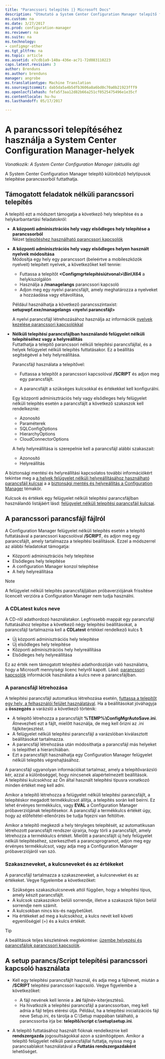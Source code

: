```yaml
---
title: "Parancssori telepítés |} Microsoft Docs"
description: "Útmutató a System Center Configuration Manager telepítő futtassa a hely telepítésekor számos parancsot a parancssorba."
ms.custom: na
ms.date: 3/27/2017
ms.prod: configuration-manager
ms.reviewer: na
ms.suite: na
ms.technology:
- configmgr-other
ms.tgt_pltfrm: na
ms.topic: article
ms.assetid: e7cdb1a9-140a-436e-ac71-72d083110223
caps.latest.revision: 3
author: Brenduns
ms.author: brenduns
manager: angrobe
ms.translationtype: Machine Translation
ms.sourcegitcommit: dab5da5a4b5dfb3606a8a6bd0c70a0b21923fff9
ms.openlocfilehash: fefa5f3aa12d82b66a251cf0525475496e1e35cf
ms.contentlocale: hu-hu
ms.lasthandoff: 05/17/2017

---
```

# <a name="use-a-command-line-to-install-system-center-configuration-manager-sites"></a>A parancssori telepítéséhez használja a System Center Configuration Manager-helyek

*Vonatkozik: A System Center Configuration Manager (aktuális ág)*

 A System Center Configuration Manager telepítő különböző helytípusok telepítése parancssorból futtathatja.

## <a name="supported-tasks-for-command-line-installations"></a>Támogatott feladatok nélküli parancssori telepítés
 A telepítő ezt a módszert támogatja a következő hely telepítése és a helykarbantartási feladatokról:

-   **A központi adminisztrációs hely vagy elsődleges hely telepítése a parancssorból**  
  Nézet [telepítéshez használható parancssori kapcsolók](../../../../core/servers/deploy/install/command-line-options-for-setup.md)

-  **A központi adminisztrációs hely vagy elsődleges helyen használt nyelvek módosítása**  
    Módosítja egy hely egy parancssort (beleértve a mobileszközök nyelveit) telepített nyelvek, a következőket kell tennie:  

     -   Futtassa a telepítőt  **&lt;Configmgrtelepítésiútvonal\>\Bin\X64** a helykiszolgálón
     -   Használja a **/managelangs** parancssori kapcsoló
     -   Adjon meg egy nyelvi parancsfájlt, amely meghatározza a nyelveket a hozzáadása vagy eltávolítása,  

    Például használhatja a következő parancsszintaxist: **setupwpf.exe/managelangs &lt;nyelvi parancsfájl\>**  

    A nyelvi parancsfájl létrehozásához használja az információk [nyelvek kezelése parancssori kapcsolókkal](../../../../core/servers/deploy/install/command-line-options-for-setup.md#bkmk_Lang)  

-  **Nélküli telepítési parancsfájlban használandó felügyelet nélküli telepítéséhez vagy a helyreállítás**  
    Futtathatja a telepítő parancssori nélküli telepítési parancsfájllal, és a helyek felügyelet nélküli telepítés futtatásakor. Ez a beállítás segítségével a hely helyreállítása.    

    Parancsfájl használata a telepítővel:  

    -   Futtassa a telepítőt a parancssori kapcsolóval **/SCRIPT** és adjon meg egy parancsfájlt.  

    -   A parancsfájlt a szükséges kulcsokkal és értékekkel kell konfigurálni.  

    Egy központi adminisztrációs hely vagy elsődleges hely felügyelet nélküli telepítés esetén a parancsfájlt a következő szakaszok kell rendelkeznie:  

    -   Azonosító    
    -   Paraméterek    
    -   SQLConfigOptions    
      -   HierarchyOptions    
    -   CloudConnectorOptions   

    A hely helyreállítása is szerepelnie kell a parancsfájl alábbi szakaszait:  

    -   Azonosító  
    -   Helyreállítás

A biztonsági mentési és helyreállítási kapcsolatos további információkért tekintse meg a [a helyek felügyelet nélküli helyreállításához használható parancsfájl kulcsai](../../../../protect/understand/backup-and-recovery.md#BKMK_UnattendedSiteRecoveryKeys) a a [biztonsági mentés és helyreállítás a Configuration Manager](../../../../protect/understand/backup-and-recovery.md) témakör.  

Kulcsok és értékek egy felügyelet nélküli telepítési parancsfájlban használandó listájáért lásd: [felügyelet nélküli telepítési parancsfájl kulcsai](../../../../core/servers/deploy/install/command-line-options-for-setup.md#bkmk_Unattended).  

## <a name="about-the-command-line-script-file"></a>A parancssori parancsfájl fájlról  
 A Configuration Manager felügyelet nélküli telepítés esetén a telepítő futtatásával a parancssori kapcsolóval **/SCRIPT**, és adjon meg egy parancsfájlt, amely tartalmazza a telepítési beállítások. Ezzel a módszerrel az alábbi feladatokat támogatja:  

-   Központi adminisztrációs hely telepítése  
-   Elsődleges hely telepítése  
-   A configuration Manager konzol telepítése  
-   A hely helyreállítása  

> [!NOTE]  
>  A felügyelet nélküli telepítés parancsfájljában próbaverziójának frissítése licencelt verzióra a Configuration Manager nem tudja használni.  

### <a name="the-cdlatest-key-name"></a>A CDLatest kulcs neve
A CD-ről adathordozó használatakor. Legfrissebb mappát egy parancsfájl futtatásához telepítse a következő négy telepítési beállításokat, a parancsfájl tartalmaznia kell a **CDLatest** értékkel rendelkező kulcs **1**:
- Új központi adminisztrációs hely telepítése
- Új elsődleges hely telepítése
- Központi adminisztrációs hely helyreállítása
- Elsődleges hely helyreállítása 

Ez az érték nem támogatott telepítési adathordozóján való használatra, hogy a Microsoft mennyiségi licenc helyről kapott.
Lásd: [parancssori kapcsolók](/sccm/core/servers/deploy/install/command-line-options-for-setup) információk használata a kulcs neve a parancsfájlban.



### <a name="create-the-script"></a>A parancsfájl létrehozása
A telepítési parancsfájl automatikus létrehozása esetén, [futtassa a telepítőt egy hely, a felhasználói felület használatával](../../../../core/servers/deploy/install/use-the-setup-wizard-to-install-sites.md).  Ha a beállításokat jóváhagyja a **összegzés** a varázsló a következő történik:  

-   A telepítő létrehozza a parancsfájlt **%TEMP%\ConfigMgrAutoSave.ini**.  Átnevezheti ezt a fájlt, mielőtt használja, de meg kell őrizni az .ini fájlkiterjesztést.  
-   A felügyelet nélküli telepítési parancsfájl a varázslóban kiválasztott beállításokat tartalmazza.  
-   A parancsfájl létrehozása után módosíthatja a parancsfájl más helyeket is telepíthet a hierarchiában.  
-   Ezt a parancsfájlt használhatja egy Configuration Manager felügyelet nélküli telepítés végrehajtásához.  

A parancsfájl ugyanolyan információkat tartalmaz, amely a telepítővarázsló kér, azzal a különbséggel, hogy nincsenek alapértelmezett beállítások.   
A telepítési kulcsokhoz az Ön által használt telepítési típusra vonatkozó minden értéket meg kell adni.   

Amikor a telepítő létrehozza a felügyelet nélküli telepítési parancsfájlt, a telepítéskor megadott termékkulcsot állítja, a telepítés során kell beírni. Ez lehet érvényes termékkulcs, vagy **EVAL** a Configuration Manager próbaverziójának telepítésekor. A parancsfájl a termékkulcs értékét úgy, hogy az előfeltétel-ellenőrzés be tudja fejezni van feltöltve.   

Amikor a telepítő megkezdi a hely tényleges telepítését, az automatikusan létrehozott parancsfájlt rendszer újraírja, hogy törli a parancsfájlt, amely létrehozza a termékkulcs értékét. Mielőtt a parancsfájlt új hely felügyelet nélküli telepítéséhez, szerkesztheti a parancsprogramot, adjon meg egy érvényes termékkulcsot, vagy adja meg a Configuration Manager próbaverziójáról van szó.  

### <a name="section-names-key-names-and-values"></a>Szakaszneveket, a kulcsneveket és az értékeket
A parancsfájl tartalmazza a szakaszneveket, a kulcsneveket és az értékeket. Vegye figyelembe a következőket:
-   Szükséges szakaszkulcsnevek attól függően, hogy a telepítési típus, amely készít parancsfájlt.
-   A kulcsok szakaszokon belüli sorrendje, illetve a szakaszok fájlon belül sorrendje nem számít.     
-   A kulcsokban nincs kis-és nagybetűket.  
-   Ha értékeket ad meg a kulcsokhoz, a kulcs nevét kell követi egyenlőségjel (=) és a kulcs értékét.    

> [!TIP]  
>  A beállítások teljes készletének megtekintése: [üzembe helyezési és parancsfájlok parancssori kapcsolók](../../../../core/servers/deploy/install/command-line-options-for-setup.md).  

## <a name="use-the-script-setup-command-line-option"></a>A setup parancs/Script telepítési parancssori kapcsoló használata

-   Kell egy telepítési parancsfájlt használ, és adja meg a fájlnevet, miután a **/SCRIPT** telepítési parancssori kapcsoló. Vegye figyelembe a következőket:   
    -   A fájl nevének kell lennie a **.ini** fájlnév-kiterjesztésű.  
    -   Ha hivatkozik a telepítési parancsfájl a parancssorban, meg kell adnia a fájl teljes elérési útja. Például, ha a telepítési inicializációs fájl neve Setup.ini, és tárolja a C:\Setup mappában található, a parancssorba írja be: **telepítő/script c:\setup\setup.ini**.  

-   A telepítő futtatásához használt fióknak rendelkeznie kell **rendszergazda** jogosultságokkal azon a számítógépen. Amikor a telepítő felügyelet nélküli parancsfájllal futtatja, nyissa meg a parancsablakot használatával a **Futtatás rendszergazdaként** lehetőséget.   

